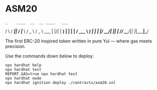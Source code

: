 # ASM20 

    _    ____  __  __ ____   ___  
   / \  / ___||  \/  |___ \ / _ \ 
  / _ \ \___ \| |\/| | __) | | | |
 / ___ \ ___) | |  | |/ __/| |_| |
/_/   \_\____/|_|  |_|_____|\___/ 


The first ERC-20 inspired token written in pure Yul — where gas meets precision.

Use the commands down below to deploy:

```shell
npx hardhat help
npx hardhat test
REPORT_GAS=true npx hardhat test
npx hardhat node
npx hardhat ignition deploy ./contracts/asm20.sol
```
